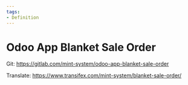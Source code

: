 ```yaml
---
tags:
- Definition
---
```

# Odoo App Blanket Sale Order

Git: <https://gitlab.com/mint-system/odoo-app-blanket-sale-order>

Translate: <https://www.transifex.com/mint-system/blanket-sale-order/>